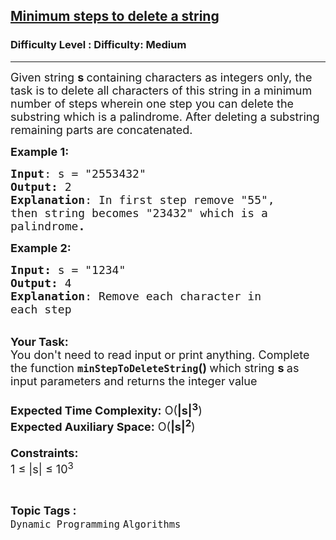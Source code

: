 <h2><a href="https://www.geeksforgeeks.org/problems/minimum-steps-to-delete-a-string2956/1?page=1&difficulty=Medium&status=unsolved,attempted&sortBy=accuracy">Minimum steps to delete a string</a></h2><h3>Difficulty Level : Difficulty: Medium</h3><hr><div class="problems_problem_content__Xm_eO"><p><span style="font-size: 18px;">Given string <strong>s </strong>containing characters as integers only, the task is to delete all characters of this string in a minimum number of steps wherein one step you can delete the substring which is a palindrome. After deleting a substring remaining parts are concatenated.</span></p>
<p><span style="font-size: 18px;"><strong>Example 1:</strong></span></p>
<pre><span style="font-size: 18px;"><strong>Input</strong>: s = "2553432"
<strong>Output:</strong> 2
<strong>Explanation</strong>: In first step remove "55", 
then string becomes "23432" which is a 
palindrome<strong>.</strong></span>
</pre>
<div><span style="font-size: 18px;"><strong>Example 2:</strong></span></div>
<pre><span style="font-size: 18px;"><strong>Input: </strong>s = "1234"
<strong>Output: </strong>4
<strong>Explanation</strong>: Remove each character in 
each step</span></pre>
<p><br><span style="font-size: 18px;"><strong>Your Task:&nbsp;&nbsp;</strong><br>You don't need to read input or print anything. Complete the function <strong><code>minStepToDeleteString</code>()&nbsp;</strong>which string <strong>s </strong>as input parameters and returns the integer value<br><br><strong>Expected Time Complexity:</strong> O(<strong>|s|<sup>3</sup></strong>)<br><strong>Expected Auxiliary Space:</strong> O(<strong>|s|<sup>2</sup></strong>)<br><br><strong>Constraints:</strong><br>1 ≤ |s| ≤ 10<sup>3</sup></span></p></div><br><p><span style=font-size:18px><strong>Topic Tags : </strong><br><code>Dynamic Programming</code>&nbsp;<code>Algorithms</code>&nbsp;
